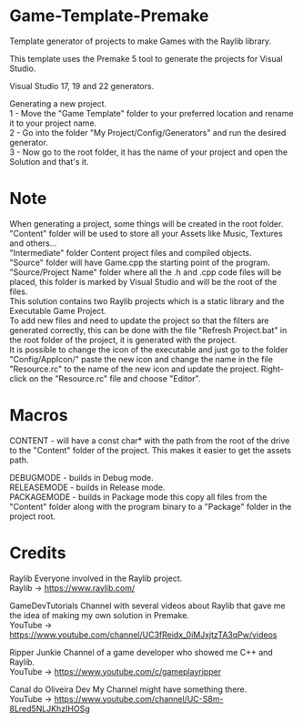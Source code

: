 # Game-Template-Premake
Template generator of projects to make Games with the Raylib library.  

This template uses the Premake 5 tool to generate the projects for Visual Studio.  

Visual Studio 17, 19 and 22 generators.  

Generating a new project.  
1 - Move the "Game Template" folder to your preferred location and rename it to your project name.  
2 - Go into the folder "My Project/Config/Generators" and run the desired generator.  
3 - Now go to the root folder, it has the name of your project and open the Solution and that's it.  

# Note
When generating a project, some things will be created in the root folder.  
"Content" folder will be used to store all your Assets like Music, Textures and others...  
"Intermediate" folder Content project files and compiled objects.  
"Source" folder will have Game.cpp the starting point of the program.  
"Source/Project Name" folder where all the .h and .cpp code files will be placed, this folder is marked by Visual Studio and will be the root of the files.  
This solution contains two Raylib projects which is a static library and the Executable Game Project.  
To add new files and need to update the project so that the filters are generated correctly, this can be done with the file "Refresh Project.bat" in the root folder of the project, it is generated with the project.  
It is possible to change the icon of the executable and just go to the folder "Config/AppIcon/" paste the new icon and change the name in the file "Resource.rc" to the name of the new icon and update the project. Right-click on the "Resource.rc" file and choose "Editor".  

# Macros
CONTENT - will have a const char* with the path from the root of the drive to the "Content" folder of the project. This makes it easier to get the assets path.  

DEBUGMODE   - builds in Debug mode.  
RELEASEMODE - builds in Release mode.  
PACKAGEMODE - builds in Package mode this copy all files from the "Content" folder along with the program binary to a "Package" folder in the project root.

# Credits
Raylib Everyone involved in the Raylib project.  
Raylib -> https://www.raylib.com/  

GameDevTutorials Channel with several videos about Raylib that gave me the idea of ​​making my own solution in Premake.  
YouTube -> https://www.youtube.com/channel/UC3fReidx_0iMJxjtzTA3qPw/videos  

Ripper Junkie Channel of a game developer who showed me C++ and Raylib.  
YouTube -> https://www.youtube.com/c/gameplayripper  

Canal do Oliveira Dev My Channel might have something there.  
YouTube -> https://www.youtube.com/channel/UC-S8m-8Lred5NLJKhzIHOSg  
